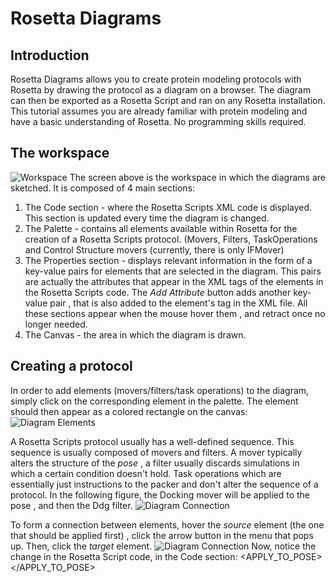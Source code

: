 Rosetta Diagrams
===============


Introduction
-------------

Rosetta Diagrams allows you to create protein modeling protocols with Rosetta by drawing the protocol as a diagram on a browser. The diagram can then be exported as a Rosetta Script and ran on any Rosetta installation. This tutorial assumes you are already familiar with protein modeling and have a basic understanding of Rosetta. No programming skills required.

The workspace
-------------
	
![Workspace](https://raw.github.com/LiorZ/RosettaDiagrams/master/readme_files/screenshot_clean.png)
The screen above is the workspace in which the diagrams are sketched. It is composed of 4 main sections:

1. The Code section - where the Rosetta Scripts XML code is displayed. This section is updated every time the diagram is changed.
2. The Palette - contains all elements available within Rosetta for the creation of a Rosetta Scripts protocol. (Movers, Filters, TaskOperations and Control Structure movers (currently, there is only IFMover)
3. The Properties section - displays relevant information in the form of a key-value pairs for elements that are selected in the diagram. This pairs are actually the attributes that appear in the XML tags of the elements in the Rosetta Scripts code. The *Add Attribute* button adds another key-value pair , that is also added to the element's tag in the XML file. All these sections appear when the mouse hover them , and retract once no longer needed.
4. The Canvas - the area in which the diagram is drawn.
	
Creating a protocol
--------------------

In order to add elements (movers/filters/task operations) to the diagram, simply click on the corresponding element in the palette. The element should then appear as a colored rectangle on the canvas:	
![Diagram Elements](https://raw.github.com/LiorZ/RosettaDiagrams/master/readme_files/elements.png)

A Rosetta Scripts protocol usually has a well-defined sequence. This sequence is usually composed of movers and filters. A mover typically alters the structure of the *pose* , a filter usually discards simulations in which a certain condition doesn't hold. Task operations which are essentially just instructions to the packer and don't alter the sequence of a protocol. 
In the following figure, the Docking mover will be applied to the pose , and then the Ddg filter.
![Diagram Connection](https://raw.github.com/LiorZ/RosettaDiagrams/master/readme_files/connection.png)

To form a connection between elements, hover the *source* element (the one that should be applied first) , click the arrow button in the menu that pops up. Then, click the *target* element.
![Diagram Connection](https://raw.github.com/LiorZ/RosettaDiagrams/master/readme_files/form_connection.png)
Now, notice the change in the Rosetta Script code, in the Code section:
	<ROSETTASCRIPTS>
		<SCOREFXNS></SCOREFXNS>
		<TASKOPERATIONS></TASKOPERATIONS>
		<FILTERS>
			<Ddg name="element_1" />
		</FILTERS>
		<MOVERS>
			<Docking name="element_0" />
		</MOVERS>
		<APPLY_TO_POSE></APPLY_TO_POSE>
		<PROTOCOLS>
			<Add mover_name=element_0/>
			<Add filter_name=element_1/>
		</PROTOCOLS>
	</ROSETTASCRIPTS>
	

